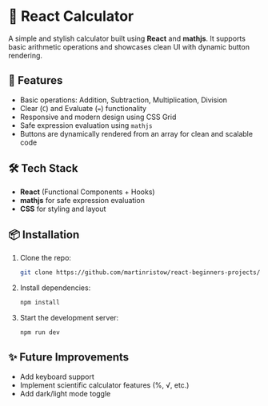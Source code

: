 # 🧮 React Calculator

A simple and stylish calculator built using **React** and **mathjs**. It supports basic arithmetic operations and showcases clean UI with dynamic button rendering.

## 🚀 Features

- Basic operations: Addition, Subtraction, Multiplication, Division
- Clear (`C`) and Evaluate (`=`) functionality
- Responsive and modern design using CSS Grid
- Safe expression evaluation using `mathjs`
- Buttons are dynamically rendered from an array for clean and scalable code

## 🛠️ Tech Stack

- **React** (Functional Components + Hooks)
- **mathjs** for safe expression evaluation
- **CSS** for styling and layout

## 📦 Installation

1. Clone the repo:
   ```bash
   git clone https://github.com/martinristow/react-beginners-projects/tree/main/Calculator

2. Install dependencies:
    ```bash
   npm install
   
3. Start the development server:
    ```bash
   npm run dev

## ✨ Future Improvements
- Add keyboard support
- Implement scientific calculator features (%, √, etc.)
- Add dark/light mode toggle